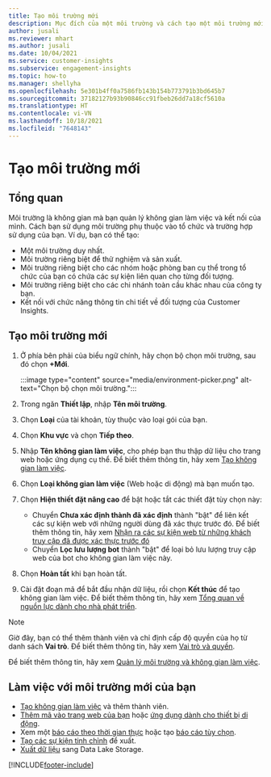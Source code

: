 ```yaml
---
title: Tạo môi trường mới
description: Mục đích của một môi trường và cách tạo một môi trường mới.
author: jusali
ms.reviewer: mhart
ms.author: jusali
ms.date: 10/04/2021
ms.service: customer-insights
ms.subservice: engagement-insights
ms.topic: how-to
ms.manager: shellyha
ms.openlocfilehash: 5e301b4ff0a7586fb143b154b773791b3bd645b7
ms.sourcegitcommit: 37182127b93b90846cc91fbeb26dd7a18cf5610a
ms.translationtype: HT
ms.contentlocale: vi-VN
ms.lasthandoff: 10/18/2021
ms.locfileid: "7648143"
---
```

# <a name="create-a-new-environment"></a>Tạo môi trường mới 

## <a name="overview"></a>Tổng quan

Môi trường là không gian mà bạn quản lý không gian làm việc và kết nối của mình. Cách bạn sử dụng môi trường phụ thuộc vào tổ chức và trường hợp sử dụng của bạn. Ví dụ, bạn có thể tạo:

- Một môi trường duy nhất.
- Môi trường riêng biệt để thử nghiệm và sản xuất.
- Môi trường riêng biệt cho các nhóm hoặc phòng ban cụ thể trong tổ chức của bạn có chứa các sự kiện liên quan cho từng đối tượng.
- Môi trường riêng biệt cho các chi nhánh toàn cầu khác nhau của công ty bạn.
- Kết nối với chức năng thông tin chi tiết về đối tượng của Customer Insights.

## <a name="create-a-new-environment"></a>Tạo môi trường mới

1. Ở phía bên phải của biểu ngữ chính, hãy chọn bộ chọn môi trường, sau đó chọn **+Mới**.

   :::image type="content" source="media/environment-picker.png" alt-text="Chọn bộ chọn môi trường.":::

1. Trong ngăn **Thiết lập**, nhập **Tên môi trường**.

1. Chọn **Loại** của tài khoản, tùy thuộc vào loại gói của bạn.

1. Chọn **Khu vực** và chọn **Tiếp theo**. 

1. Nhập **Tên không gian làm việc**, cho phép bạn thu thập dữ liệu cho trang web hoặc ứng dụng cụ thể. Để biết thêm thông tin, hãy xem [Tạo không gian làm việc](create-workspace.md).

1. Chọn **Loại không gian làm việc** (Web hoặc di động) mà bạn muốn tạo. 

1. Chọn **Hiện thiết đặt nâng cao** để bật hoặc tắt các thiết đặt tùy chọn này:

   - Chuyển **Chưa xác định thành đã xác định** thành "bật" để liên kết các sự kiện web với những người dùng đã xác thực trước đó. Để biết thêm thông tin, hãy xem [Nhận ra các sự kiện web từ những khách truy cập đã được xác thực trước đó](unknown-to-known.md)
   - Chuyển **Lọc lưu lượng bot** thành "bật" để loại bỏ lưu lượng truy cập web của bot cho không gian làm việc này. 

1. Chọn **Hoàn tất** khi bạn hoàn tất. 

1. Cài đặt đoạn mã để bắt đầu nhận dữ liệu, rồi chọn **Kết thúc** để tạo không gian làm việc. Để biết thêm thông tin, hãy xem [Tổng quan về nguồn lực dành cho nhà phát triển](developer-resources.md).

> [!NOTE]
> Giờ đây, bạn có thể thêm thành viên và chỉ định cấp độ quyền của họ từ danh sách **Vai trò**. Để biết thêm thông tin, hãy xem [Vai trò và quyền](user-roles.md). 

Để biết thêm thông tin, hãy xem [Quản lý môi trường và không gian làm việc](manage-environments-workspaces.md).

## <a name="work-with-your-new-environment"></a>Làm việc với môi trường mới của bạn

- [Tạo không gian làm việc](../engagement-insights/create-workspace.md) và thêm thành viên.
- [Thêm mã vào trang web của bạn](../engagement-insights/instrument-website.md) hoặc [ứng dụng dành cho thiết bị di động](../engagement-insights/developer-resources.md#capture-events-from-mobile-apps).
- Xem một [báo cáo theo thời gian thực](../engagement-insights/view-reports.md) hoặc tạo [báo cáo tùy chọn](../engagement-insights/custom-reports.md).
- [Tạo các sự kiện tinh chỉnh](../engagement-insights/refined-events.md) để xuất.
- [Xuất dữ liệu](../engagement-insights/export-events.md) sang Data Lake Storage.

[!INCLUDE[footer-include](../includes/footer-banner.md)]
